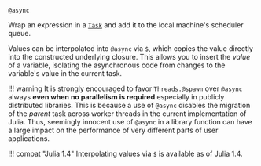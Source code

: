 ```
@async
```

Wrap an expression in a [`Task`](@ref) and add it to the local machine's scheduler queue.

Values can be interpolated into `@async` via `$`, which copies the value directly into the constructed underlying closure. This allows you to insert the *value* of a variable, isolating the asynchronous code from changes to the variable's value in the current task.

!!! warning
    It is strongly encouraged to favor `Threads.@spawn` over `@async` always **even when no parallelism is required** especially in publicly distributed libraries.  This is because a use of `@async` disables the migration of the *parent* task across worker threads in the current implementation of Julia.  Thus, seemingly innocent use of `@async` in a library function can have a large impact on the performance of very different parts of user applications.


!!! compat "Julia 1.4"
    Interpolating values via `$` is available as of Julia 1.4.

